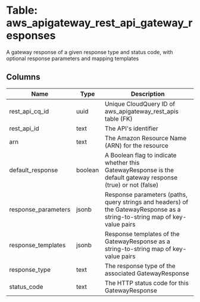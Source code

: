 
# Table: aws_apigateway_rest_api_gateway_responses
A gateway response of a given response type and status code, with optional response parameters and mapping templates
## Columns
| Name        | Type           | Description  |
| ------------- | ------------- | -----  |
|rest_api_cq_id|uuid|Unique CloudQuery ID of aws_apigateway_rest_apis table (FK)|
|rest_api_id|text|The API's identifier|
|arn|text|The Amazon Resource Name (ARN) for the resource|
|default_response|boolean|A Boolean flag to indicate whether this GatewayResponse is the default gateway response (true) or not (false)|
|response_parameters|jsonb|Response parameters (paths, query strings and headers) of the GatewayResponse as a string-to-string map of key-value pairs|
|response_templates|jsonb|Response templates of the GatewayResponse as a string-to-string map of key-value pairs|
|response_type|text|The response type of the associated GatewayResponse|
|status_code|text|The HTTP status code for this GatewayResponse|

